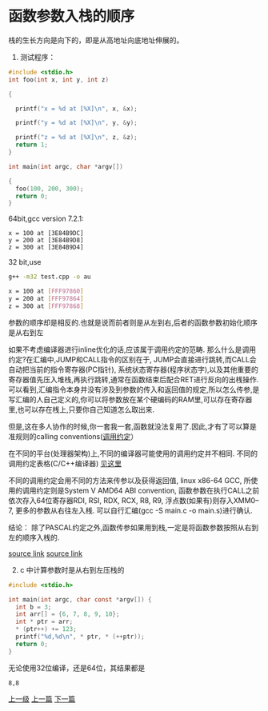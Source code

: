 # 函数参数入栈的顺序

栈的生长方向是向下的，即是从高地址向底地址伸展的。

1. 测试程序：
```c
#include <stdio.h>
int foo(int x, int y, int z)

{

  printf("x = %d at [%X]\n", x, &x);

  printf("y = %d at [%X]\n", y, &y);

  printf("z = %d at [%X]\n", z, &z);
  return 1;
}

int main(int argc, char *argv[])

{
  foo(100, 200, 300);
  return 0;
}
```
64bit,gcc version 7.2.1:
```
x = 100 at [3E84B9DC]
y = 200 at [3E84B9D8]
z = 300 at [3E84B9D4]
```

32 bit,use
```sh
g++ -m32 test.cpp -o au
```

```sh
x = 100 at [FFF97860]
y = 200 at [FFF97864]
z = 300 at [FFF97868]
```

参数的顺序却是相反的.也就是说而前者则是从左到右,后者的函数参数初始化顺序是从右到左


如果不考虑编译器进行inline优化的话,应该属于调用约定的范畴. 那么什么是调用约定?在汇编中,JUMP和CALL指令的区别在于, JUMP会直接进行跳转,而CALL会自动把当前的指令寄存器(PC指针), 系统状态寄存器(程序状态字),以及其他重要的寄存器值先压入堆栈,再执行跳转,通常在函数结束后配合RET进行反向的出桟操作. 可以看到,汇编指令本身并没有涉及到参数的传入和返回值的规定,所以怎么传参,是写汇编的人自己定义的,你可以将参数放在某个硬编码的RAM里,可以存在寄存器里,也可以存在桟上,只要你自己知道怎么取出来.

但是,这在多人协作的时候,你一套我一套,函数就没法复用了.因此,才有了可以算是准规则的calling conventions([调用约定](https://en.m.wikipedia.org/wiki/X86_calling_conventions)）

在不同的平台(处理器架构)上,不同的编译器可能使用的调用约定并不相同. 不同的调用约定表格(C/C++编译器) [见这里](https://en.m.wikipedia.org/wiki/X86_calling_conventions#List_of_x86_calling_conventions)

不同的调用约定会用不同的方法来传参以及获得返回值, linux x86-64 GCC, 所使用的调用约定则是System V AMD64 ABI convention, 函数参数在执行CALL之前依次存入64位寄存器RDI, RSI, RDX, RCX, R8, R9, 浮点数(如果有)则存入XMM0–7, 更多的参数从右往左入桟. 可以自行汇编(gcc -S main.c -o main.s)进行确认.

结论：
除了PASCAL约定之外,函数传参如果用到栈,一定是将函数参数按照从右到左的顺序入桟的.

[source link](https://www.zhihu.com/question/42091882)
[source link](http://www.cnblogs.com/xkfz007/archive/2012/03/27/2420158.html)


2. c 中计算参数时是从右到左压栈的
```c
#include <stdio.h>

int main(int argc, char const *argv[]) {
  int b = 3;
  int arr[] = {6, 7, 8, 9, 10};
  int * ptr = arr;
  * (ptr++) += 123;
  printf("%d,%d\n", * ptr, * (++ptr));
  return 0;
}
```
无论使用32位编译，还是64位，其结果都是
```
8,8
```

[上一级](base.md)
[上一篇](do_while_false.md)
[下一篇](initalization_list.md)
